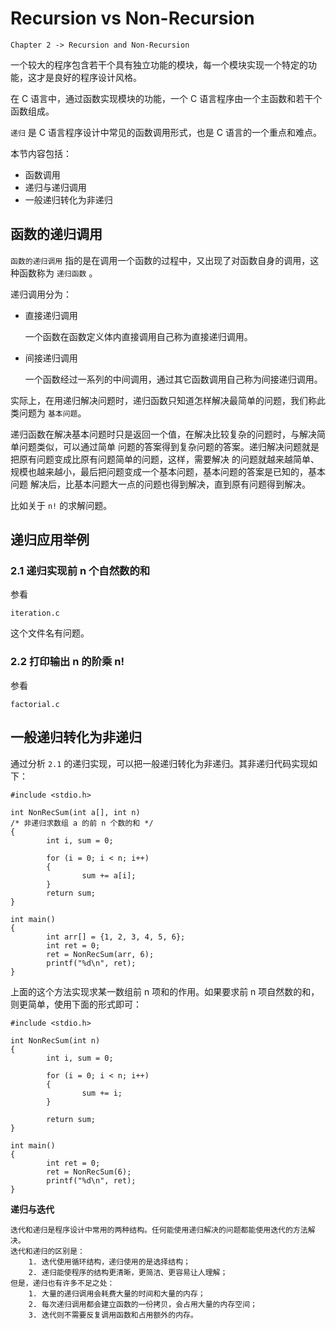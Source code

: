 # Recursion vs Non-Recursion

    Chapter 2 -> Recursion and Non-Recursion 

一个较大的程序包含若干个具有独立功能的模块，每一个模块实现一个特定的功能，这才是良好的程序设计风格。

在 C 语言中，通过函数实现模块的功能，一个 C 语言程序由一个主函数和若干个函数组成。

`递归` 是 C 语言程序设计中常见的函数调用形式，也是 C 语言的一个重点和难点。

本节内容包括：

* 函数调用
* 递归与递归调用
* 一般递归转化为非递归

## 函数的递归调用
`函数的递归调用` 指的是在调用一个函数的过程中，又出现了对函数自身的调用，这种函数称为 `递归函数` 。

递归调用分为：

* 直接递归调用

    一个函数在函数定义体内直接调用自己称为直接递归调用。

* 间接递归调用

    一个函数经过一系列的中间调用，通过其它函数调用自己称为间接递归调用。

实际上，在用递归解决问题时，递归函数只知道怎样解决最简单的问题，我们称此类问题为 `基本问题`。

递归函数在解决基本问题时只是返回一个值，在解决比较复杂的问题时，与解决简单问题类似，可以通过简单
问题的答案得到复杂问题的答案。递归解决问题就是把原有问题变成比原有问题简单的问题，这样，需要解决
的问题就越来越简单、规模也越来越小，最后把问题变成一个基本问题，基本问题的答案是已知的，基本问题
解决后，比基本问题大一点的问题也得到解决，直到原有问题得到解决。

比如关于 `n!` 的求解问题。

## 递归应用举例

### 2.1 递归实现前 n 个自然数的和
参看

    iteration.c

这个文件名有问题。

### 2.2 打印输出 n 的阶乘 n!
参看

    factorial.c

## 一般递归转化为非递归
通过分析 `2.1` 的递归实现，可以把一般递归转化为非递归。其非递归代码实现如下：

	#include <stdio.h>

	int NonRecSum(int a[], int n)
	/* 非递归求数组 a 的前 n 个数的和 */
	{
			int i, sum = 0;

			for (i = 0; i < n; i++)
			{
					sum += a[i];
			}
			return sum;
	}

	int main()
	{
			int arr[] = {1, 2, 3, 4, 5, 6};
			int ret = 0;
			ret = NonRecSum(arr, 6);
			printf("%d\n", ret);
	}

上面的这个方法实现求某一数组前 n 项和的作用。如果要求前 n 项自然数的和，则更简单，使用下面的形式即可：

	#include <stdio.h>

	int NonRecSum(int n)
	{
			int i, sum = 0;

			for (i = 0; i < n; i++)
			{
					sum += i;
			}

			return sum;
	}

	int main()
	{
			int ret = 0;
			ret = NonRecSum(6);
			printf("%d\n", ret);
	}

**递归与迭代**

    迭代和递归是程序设计中常用的两种结构。任何能使用递归解决的问题都能使用迭代的方法解决。
    迭代和递归的区别是：
        1. 迭代使用循环结构，递归使用的是选择结构；
        2. 递归能使程序的结构更清晰，更简洁、更容易让人理解；
    但是，递归也有许多不足之处：
        1. 大量的递归调用会耗费大量的时间和大量的内存；
        2. 每次递归调用都会建立函数的一份拷贝，会占用大量的内存空间；
        3. 迭代则不需要反复调用函数和占用额外的内存。


